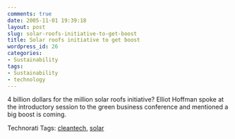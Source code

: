 ```yaml
---
comments: true
date: 2005-11-01 19:39:18
layout: post
slug: solar-roofs-initiative-to-get-boost
title: Solar roofs initiative to get boost
wordpress_id: 26
categories:
- Sustainability
tags:
- Sustainability
- technology
---
```


4 billion dollars for the million solar roofs initiative? Elliot Hoffman spoke at the introductory session to the green business conference and mentioned a big boost is coming.



Technorati Tags: [cleantech](http://www.technorati.com/tag/cleantech), [solar](http://www.technorati.com/tag/solar)
